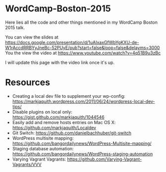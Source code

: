 # WordCamp-Boston-2015

Here lies all the code and other things mentioned in my WordCamp Boston 2015 talk.

You can view the slides at https://docs.google.com/presentation/d/1uAIxaxGfWbYgKXU-de-W1rAccdRRBYyJneBc-52PUyE/pub?start=false&loop=false&delayms=3000
You the view the video at https://www.youtube.com/watch?v=4q51B9u3zBc

I will update this page with the video link once it's up.

# Resources

- Creating a local dev file to supplement your wp-config: https://markjaquith.wordpress.com/2011/06/24/wordpress-local-dev-tips/
- Disable plugins on local only: https://gist.github.com/markjaquith/1044546
- Easily add and remove hosts entries on Mac OS X: https://github.com/markjaquith/Localdev
- Git Switch: https://github.com/danielbachhuber/git-switch
- WordPress multisite mapping: https://github.com/bangordailynews/WordPress-Multisite-mapping/
- Staging database automation: https://github.com/bangordailynews/WordPress-staging-automation
- Varying Vagrant Vagrants: https://github.com/Varying-Vagrant-Vagrants/VVV

